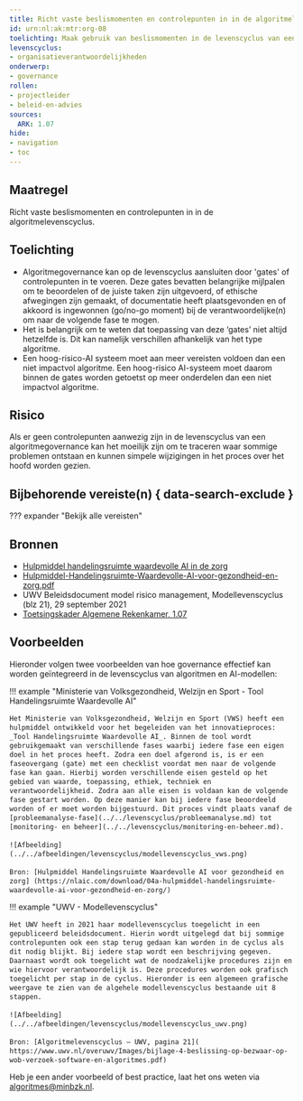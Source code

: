 ```yaml
---
title: Richt vaste beslismomenten en controlepunten in in de algoritmelevenscyclus
id: urn:nl:ak:mtr:org-08
toelichting: Maak gebruik van beslismomenten in de levenscyclus van een algoritme.
levenscyclus:
- organisatieverantwoordelijkheden
onderwerp:
- governance
rollen:
- projectleider
- beleid-en-advies
sources:
  ARK: 1.07
hide:
- navigation
- toc
---
```


<!-- tags -->

## Maatregel

Richt vaste beslismomenten en controlepunten in in de algoritmelevenscyclus.

## Toelichting
- Algoritmegovernance kan op de levenscyclus aansluiten door 'gates' of controlepunten in te voeren. Deze gates bevatten belangrijke mijlpalen om te beoordelen of de juiste taken zijn uitgevoerd, of ethische afwegingen zijn gemaakt, of documentatie heeft plaatsgevonden en of akkoord is ingewonnen (go/no-go moment) bij de verantwoordelijke(n) om naar de volgende fase te mogen. 
- Het is belangrijk om te weten dat toepassing van deze ‘gates’ niet altijd hetzelfde is. Dit kan namelijk verschillen afhankelijk van het type algoritme. 
- Een hoog-risico-AI systeem moet aan meer vereisten voldoen dan een niet impactvol algoritme. Een hoog-risico AI-systeem moet daarom binnen de gates worden getoetst op meer onderdelen dan een niet impactvol algoritme.

## Risico 
Als er geen controlepunten aanwezig zijn in de levenscyclus van een algoritmegovernance kan het moeilijk zijn om te traceren waar sommige problemen ontstaan en kunnen simpele wijzigingen in het proces over het hoofd worden gezien.

## Bijbehorende vereiste(n) { data-search-exclude }
<!-- Hier volgt een lijst met vereisten op basis van de in de metadata ingevulde vereiste -->
<!-- Let op! onderstaande regel met 'list_vereisten_on_maatregelen_page' niet weghalen! Deze maakt automatisch een lijst van bijbehorende verseisten op basis van de metadata  -->
??? expander "Bekijk alle vereisten"
    <!-- list_vereisten_on_maatregelen_page -->

## Bronnen
- [Hulpmiddel handelingsruimte waardevolle AI in de zorg](https://nlaic.com/wp-content/uploads/2022/06/04a)
- [Hulpmiddel-Handelingsruimte-Waardevolle-AI-voor-gezondheid-en-zorg.pdf](https://nlaic.com/wp-content/uploads/2022/08/NLAIC_AI-Lifecycle-management-in-de-zorg-samenvatting_V1.2.pdf)
- UWV Beleidsdocument model risico management, Modellevenscyclus (blz 21), 29 september 2021
- [Toetsingskader Algemene Rekenkamer, 1.07](https://www.rekenkamer.nl/onderwerpen/algoritmes/documenten/publicaties/2024/05/15/het-toetsingskader-aan-de-slag)

## Voorbeelden

Hieronder volgen twee voorbeelden van hoe governance effectief kan worden geïntegreerd in de levenscyclus van algoritmen en AI-modellen:

!!! example "Ministerie van Volksgezondheid, Welzijn en Sport  - Tool Handelingsruimte Waardevolle AI"

	Het Ministerie van Volksgezondheid, Welzijn en Sport (VWS) heeft een hulpmiddel ontwikkeld voor het begeleiden van het innovatieproces: _Tool Handelingsruimte Waardevolle AI_. Binnen de tool wordt gebruikgemaakt van verschillende fases waarbij iedere fase een eigen doel in het proces heeft. Zodra een doel afgerond is, is er een faseovergang (gate) met een checklist voordat men naar de volgende fase kan gaan. Hierbij worden verschillende eisen gesteld op het gebied van waarde, toepassing, ethiek, techniek en verantwoordelijkheid. Zodra aan alle eisen is voldaan kan de volgende fase gestart worden. Op deze manier kan bij iedere fase beoordeeld worden of er moet worden bijgestuurd. Dit proces vindt plaats vanaf de [probleemanalyse-fase](../../levenscyclus/probleemanalyse.md) tot [monitoring- en beheer](../../levenscyclus/monitoring-en-beheer.md).

	![Afbeelding](../../afbeeldingen/levenscyclus/modellevenscyclus_vws.png)

	Bron: [Hulpmiddel Handelingsruimte Waardevolle AI voor gezondheid en zorg] (https://nlaic.com/download/04a-hulpmiddel-handelingsruimte-waardevolle-ai-voor-gezondheid-en-zorg/) 

!!! example "UWV - Modellevenscyclus" 

	Het UWV heeft in 2021 haar modellevenscyclus toegelicht in een gepubliceerd beleidsdocument. Hierin wordt uitgelegd dat bij sommige controlepunten ook een stap terug gedaan kan worden in de cyclus als dit nodig blijkt. Bij iedere stap wordt een beschrijving gegeven. Daarnaast wordt ook toegelicht wat de noodzakelijke procedures zijn en wie hiervoor verantwoordelijk is. Deze procedures worden ook grafisch toegelicht per stap in de cyclus. Hieronder is een algemeen grafische weergave te zien van de algehele modellevenscyclus bestaande uit 8 stappen.
 
    ![Afbeelding](../../afbeeldingen/levenscyclus/modellevenscyclus_uwv.png)

 	Bron: [Algoritmelevenscyclus – UWV, pagina 21]( https://www.uwv.nl/overuwv/Images/bijlage-4-beslissing-op-bezwaar-op-wob-verzoek-software-en-algoritmes.pdf) 

Heb je een ander voorbeeld of best practice, laat het ons weten via [algoritmes@minbzk.nl](mailto:algoritmes@minbzk.nl).
